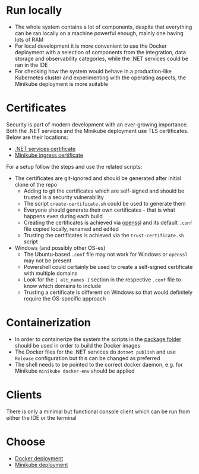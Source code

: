 # Run locally

* The whole system contains a lot of components, despite that everything can be ran locally on a machine powerful enough, mainly one having lots of RAM
* For local development it is more convenient to use the Docker deployment with a selection of components from the integration, data storage and observability categories, while the .NET services could be ran in the IDE
* For checking how the system would behave in a production-like Kubernetes cluster and experimenting with the operating aspects, the Minikube deployment is more suitable

# Certificates

Security is part of modern development with an ever-growing importance. Both the .NET services and the Minikube deployment use TLS certificates. Below are their locations:

* [.NET services certificate](../source/certificates/)
* [Minikube ingress certificate](../deploy/minikube/certificates/)

For a setup follow the steps and use the related scripts:

* The certificates are git-ignored and should be generated after initial clone of the repo
  - Adding to git the certificates which are self-signed and should be trusted is a security vulnerability
  - The script `create-certificate.sh` could be used to generate them
  - Everyone should generate their own certificates - that is what happens even during each build
  - Creating the certificates is achieved via [openssl](https://www.openssl.org/) and its default `.conf` file copied locally, renamed and edited
  - Trusting the certificates is achieved via the `trust-certificate.sh` script
* Windows (and possibly other OS-es)
  - The Ubuntu-based `.conf` file may not work for Windows or `openssl` may not be present
  - Powershell could certainly be used to create a self-signed certificate with multiple domains
  - Look for the `[ alt_names ]` section in the respective `.conf` file to know which domains to include
  - Trusting a certificate is different on Windows so that would definitely require the OS-specific approach

# Containerization

* In order to containerize the system the scripts in the [package folder](../package/) should be used in order to build the Docker images
* The Docker files for the .NET services do `dotnet publish` and use `Release` configuration but this can be changed as preferred
* The shell needs to be pointed to the correct docker daemon, e.g. for Minikube `minikube docker-env` should be applied

# Clients

There is only a minimal but functional console client which can be run from either the IDE or the terminal

# Choose

* [Docker deployment](dev-run-docker.md)
* [Minikube deployment](dev-run-minikube.md)

